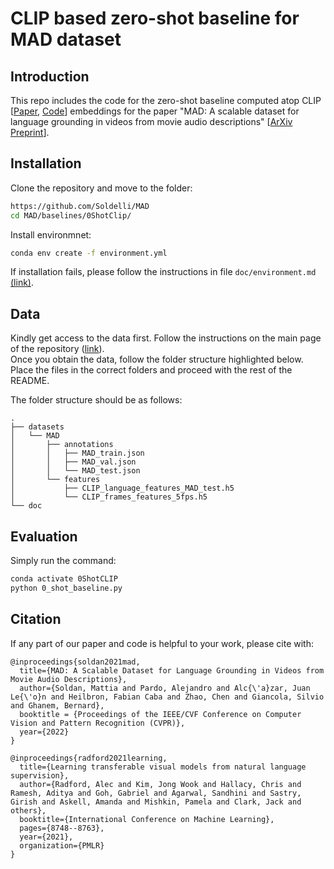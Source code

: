 # CLIP based zero-shot baseline for MAD dataset

## Introduction

This repo includes the code for the zero-shot baseline computed atop CLIP [[Paper](https://arxiv.org/abs/2103.00020), [Code](https://github.com/openai/CLIP)] embeddings for the paper "MAD: A scalable dataset for language grounding in videos from movie audio descriptions" [[ArXiv Preprint](https://arxiv.org/abs/2112.00431)].

## Installation

Clone the repository and move to the folder:
```bash
https://github.com/Soldelli/MAD
cd MAD/baselines/0ShotClip/
```

Install environmnet:
```bash
conda env create -f environment.yml
```

If installation fails, please follow the instructions in file `doc/environment.md` [(link)](doc/environment.md).

## Data
Kindly get access to the data first. Follow the instructions on the main page of the repository ([link](https://github.com/Soldelli/MAD)). </br>
Once you obtain the data, follow the folder structure highlighted below. Place the files in the correct folders and proceed with the rest of the README. 
</br>

The folder structure should be as follows:
```
.
├── datasets
│   └── MAD
│       ├── annotations
│       │   ├── MAD_train.json
│       │   ├── MAD_val.json
│       │   └── MAD_test.json
│       └── features
│           ├── CLIP_language_features_MAD_test.h5
│           └── CLIP_frames_features_5fps.h5
└── doc
```

## Evaluation
Simply run the command: </br>
```bash
conda activate 0ShotCLIP
python 0_shot_baseline.py
```

## Citation
If any part of our paper and code is helpful to your work, please cite with:

```
@inproceedings{soldan2021mad,
  title={MAD: A Scalable Dataset for Language Grounding in Videos from Movie Audio Descriptions},
  author={Soldan, Mattia and Pardo, Alejandro and Alc{\'a}zar, Juan Le{\'o}n and Heilbron, Fabian Caba and Zhao, Chen and Giancola, Silvio and Ghanem, Bernard},
  booktitle = {Proceedings of the IEEE/CVF Conference on Computer Vision and Pattern Recognition (CVPR)},
  year={2022}
}

@inproceedings{radford2021learning,
  title={Learning transferable visual models from natural language supervision},
  author={Radford, Alec and Kim, Jong Wook and Hallacy, Chris and Ramesh, Aditya and Goh, Gabriel and Agarwal, Sandhini and Sastry, Girish and Askell, Amanda and Mishkin, Pamela and Clark, Jack and others},
  booktitle={International Conference on Machine Learning},
  pages={8748--8763},
  year={2021},
  organization={PMLR}
}
```